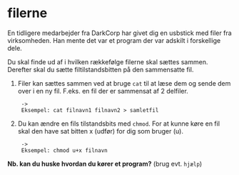 # filerne

En tidligere medarbejder fra DarkCorp har givet dig en usbstick med filer fra virksomheden. Han mente det var et program der var adskilt i forskellige dele.

Du skal finde ud af i hvilken rækkefølge filerne skal sættes sammen. Derefter skal du sætte filtilstandsbitten på den sammensatte fil.

1. Filer kan sættes sammen ved at bruge ```cat``` til at læse dem og sende dem over i en ny fil. F.eks. en fil der er sammensat af 2 delfiler.

		->
		Eksempel: cat filnavn1 filnavn2 > samletfil

2. Du kan ændre en fils tilstandsbits med ```chmod```. For at kunne køre en fil skal den have sat bitten x (udfør) for dig som bruger (u).

		->
	 	Eksempel: chmod u+x filnavn

**Nb. kan du huske hvordan du kører et program?** (brug evt. ```hjælp```)
 
